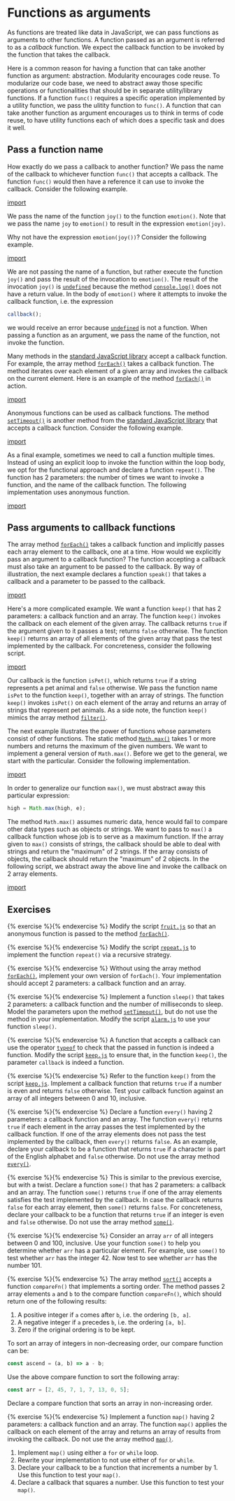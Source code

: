 # Functions as arguments

As functions are treated like data in JavaScript, we can pass functions as
arguments to other functions. A function passed as an argument is referred to as
a _callback_ function. We expect the callback function to be invoked by the
function that takes the callback.

Here is a common reason for having a function that can take another function as
argument: abstraction. Modularity encourages code reuse. To modularize our code
base, we need to abstract away those specific operations or functionalities that
should be in separate utility/library functions. If a function `func()` requires
a specific operation implemented by a utility function, we pass the ulitity
function to `func()`. A function that can take another function as argument
encourages us to think in terms of code reuse, to have utility functions each of
which does a specific task and does it well.

## Pass a function name

How exactly do we pass a callback to another function? We pass the name of the
callback to whichever function `func()` that accepts a callback. The function
`func()` would then have a reference it can use to invoke the callback. Consider
the following example.

[import](code/joy.js)

We pass the name of the function `joy()` to the function `emotion()`. Note that
we pass the name `joy` to `emotion()` to result in the expression
`emotion(joy)`.

Why not have the expression `emotion(joy())`? Consider the following example.

[import](code/joy-error.js)

We are not passing the name of a function, but rather execute the function
`joy()` and pass the result of the invocation to `emotion()`. The result of the
invocation `joy()` is
[`undefined`](https://developer.mozilla.org/en-US/docs/Web/JavaScript/Reference/Global_Objects/undefined)
because the method
[`console.log()`](https://developer.mozilla.org/en-US/docs/Web/API/Console/log)
does not have a return value. In the body of `emotion()` where it attempts to
invoke the callback function, i.e. the expression

```js
callback();
```

we would receive an error because
[`undefined`](https://developer.mozilla.org/en-US/docs/Web/JavaScript/Reference/Global_Objects/undefined)
is not a function. When passing a function as an argument, we pass the name of
the function, not invoke the function.

Many methods in the
[standard JavaScript library](https://developer.mozilla.org/en-US/docs/Web/JavaScript/Reference)
accept a callback function. For example, the array method
[`forEach()`](https://developer.mozilla.org/en-US/docs/Web/JavaScript/Reference/Global_Objects/Array/forEach)
takes a callback function. The method iterates over each element of a given
array and invokes the callback on the current element. Here is an example of the
method
[`forEach()`](https://developer.mozilla.org/en-US/docs/Web/JavaScript/Reference/Global_Objects/Array/forEach)
in action.

[import](code/fruit.js)

Anonymous functions can be used as callback functions. The method
[`setTimeout()`](https://developer.mozilla.org/en-US/docs/Web/API/setTimeout) is
another method from the
[standard JavaScript library](https://developer.mozilla.org/en-US/docs/Web/JavaScript/Reference)
that accepts a callback function. Consider the following example.

[import](code/alarm.js)

As a final example, sometimes we need to call a function multiple times. Instead
of using an explicit loop to invoke the function within the loop body, we opt
for the functional approach and declare a function `repeat()`. The function has
2 parameters: the number of times we want to invoke a function, and the name of
the callback function. The following implementation uses anonymous function.

[import](code/repeat.js)

## Pass arguments to callback functions

The array method
[`forEach()`](https://developer.mozilla.org/en-US/docs/Web/JavaScript/Reference/Global_Objects/Array/forEach)
takes a callback function and implicitly passes each array element to the
callback, one at a time. How would we explicitly pass an argument to a callback
function? The function accepting a callback must also take an argument to be
passed to the callback. By way of illustration, the next example declares a
function `speak()` that takes a callback and a parameter to be passed to the
callback.

[import](code/speak.js)

Here's a more complicated example. We want a function `keep()` that has 2
parameters: a callback function and an array. The function `keep()` invokes the
callback on each element of the given array. The callback returns `true` if the
argument given to it passes a test; returns `false` otherwise. The function
`keep()` returns an array of all elements of the given array that pass the test
implemented by the callback. For concreteness, consider the following script.

[import](code/keep.js)

Our callback is the function `isPet()`, which returns `true` if a string
represents a pet animal and `false` otherwise. We pass the function name `isPet`
to the function `keep()`, together with an array of strings. The function
`keep()` invokes `isPet()` on each element of the array and returns an array of
strings that represent pet animals. As a side note, the function `keep()` mimics
the array method
[`filter()`](https://developer.mozilla.org/en-US/docs/Web/JavaScript/Reference/Global_Objects/Array/filter).

The next example illustrates the power of functions whose parameters consist of
other functions. The static method
[`Math.max()`](https://developer.mozilla.org/en-US/docs/Web/JavaScript/Reference/Global_Objects/Math/max)
takes 1 or more numbers and returns the maximum of the given numbers. We want to
implement a general version of `Math.max()`. Before we get to the general, we
start with the particular. Consider the following implementation.

[import](code/max.js)

In order to generalize our function `max()`, we must abstract away this
particular expression:

```js
high = Math.max(high, e);
```

The method `Math.max()` assumes numeric data, hence would fail to compare other
data types such as objects or strings. We want to pass to `max()` a callback
function whose job is to serve as a maximum function. If the array given to
`max()` consists of strings, the callback should be able to deal with strings
and return the "maximum" of 2 strings. If the array consists of objects, the
callback should return the "maximum" of 2 objects. In the following script, we
abstract away the above line and invoke the callback on 2 array elements.

[import](code/max-fn.js)

## Exercises

<!-- prettier-ignore -->
{% exercise %}{% endexercise %}
Modify the script [`fruit.js`](code/fruit.js) so that an anonymous function is
passed to the method
[`forEach()`](https://developer.mozilla.org/en-US/docs/Web/JavaScript/Reference/Global_Objects/Array/forEach).

<!-- prettier-ignore -->
{% exercise %}{% endexercise %}
Modify the script [`repeat.js`](code/repeat.js) to implement the function
`repeat()` via a recursive strategy.

<!-- prettier-ignore -->
{% exercise %}{% endexercise %}
Without using the array method
[`forEach()`](https://developer.mozilla.org/en-US/docs/Web/JavaScript/Reference/Global_Objects/Array/forEach),
implement your own version of `forEach()`. Your implementation should accept 2
parameters: a callback function and an array.

<!-- prettier-ignore -->
{% exercise %}{% endexercise %}
Implement a function `sleep()` that takes 2 parameters: a callback function and
the number of milliseconds to sleep. Model the parameters upon the method
[`setTimeout()`](https://developer.mozilla.org/en-US/docs/Web/API/setTimeout),
but do not use the method in your implementation. Modify the script
[`alarm.js`](code/alarm.js) to use your function `sleep()`.

<!-- prettier-ignore -->
{% exercise %}{% endexercise %}
A function that accepts a callback can use the operator
[`typeof`](https://developer.mozilla.org/en-US/docs/Web/JavaScript/Reference/Operators/typeof)
to check that the passed in function is indeed a function. Modify the script
[`keep.js`](code/keep.js) to ensure that, in the function `keep()`, the
parameter `callback` is indeed a function.

<!-- prettier-ignore -->
{% exercise %}{% endexercise %}
Refer to the function `keep()` from the script [`keep.js`](code/keep.js).
Implement a callback function that returns `true` if a number is even and
returns `false` otherwise. Test your callback function against an array of all
integers between 0 and 10, inclusive.

<!-- prettier-ignore -->
{% exercise %}{% endexercise %}
Declare a function `every()` having 2 parameters: a callback function and an
array. The function `every()` returns `true` if each element in the array passes
the test implemented by the callback function. If one of the array elements does
not pass the test implemented by the callback, then `every()` returns `false`.
As an example, declare your callback to be a function that returns `true` if a
character is part of the English alphabet and `false` otherwise. Do not use the
array method
[`every()`](https://developer.mozilla.org/en-US/docs/Web/JavaScript/Reference/Global_Objects/Array/every).

<!-- prettier-ignore -->
{% exercise %}{% endexercise %}
This is similar to the previous exercise, but with a twist. Declare a function
`some()` that has 2 parameters: a callback and an array. The function `some()`
returns `true` if one of the array elements satisfies the test implemented by
the callback. In case the callback returns `false` for each array element, then
`some()` returns `false`. For concreteness, declare your callback to be a
function that returns `true` if an integer is even and `false` otherwise. Do not
use the array method
[`some()`](https://developer.mozilla.org/en-US/docs/Web/JavaScript/Reference/Global_Objects/Array/some).

<!-- prettier-ignore -->
{% exercise %}{% endexercise %}
Consider an array `arr` of all integers between 0 and 100, inclusive. Use your
function `some()` to help you determine whether `arr` has a particular element.
For example, use `some()` to test whether `arr` has the integer 42. Now test to
see whether `arr` has the number 101.

<!-- prettier-ignore -->
{% exercise %}{% endexercise %}
The array method
[`sort()`](https://developer.mozilla.org/en-US/docs/Web/JavaScript/Reference/Global_Objects/Array/sort)
accepts a function `compareFn()` that implements a sorting order. The method
passes 2 array elements `a` and `b` to the compare function `compareFn()`, which
should return one of the following results:

1. A positive integer if `a` comes after `b`, i.e. the ordering `[b, a]`.
1. A negative integer if `a` precedes `b`, i.e. the ordering `[a, b]`.
1. Zero if the original ordering is to be kept.

To sort an array of integers in non-decreasing order, our compare function can
be:

```js
const ascend = (a, b) => a - b;
```

Use the above compare function to sort the following array:

```js
const arr = [2, 45, 7, 1, 7, 13, 0, 5];
```

Declare a compare function that sorts an array in non-increasing order.

<!-- prettier-ignore -->
{% exercise %}{% endexercise %}
Implement a function `map()` having 2 parameters: a callback function and an
array. The function `map()` applies the callback on each element of the array
and returns an array of results from invoking the callback. Do not use the array
method
[`map()`](https://developer.mozilla.org/en-US/docs/Web/JavaScript/Reference/Global_Objects/Array/map).

1. Implement `map()` using either a `for` or `while` loop.
1. Rewrite your implementation to not use either of `for` or `while`.
1. Declare your callback to be a function that increments a number by 1. Use
   this function to test your `map()`.
1. Declare a callback that squares a number. Use this function to test your
   `map()`.
